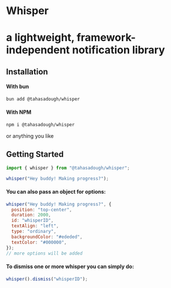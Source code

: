 # Whisper

# a lightweight, framework-independent notification library

## Installation

#### With bun

```sh
bun add @tahasadough/whisper
```

#### With NPM

```sh
npm i @tahasadough/whisper
```

or anything you like

## Getting Started

```js
import { whisper } from "@tahasadough/whisper";

whisper("Hey buddy! Making progress?");
```

#### You can also pass an object for options:

```js
whisper("Hey buddy! Making progress?", {
  position: "top-center",
  duration: 2000,
  id: "whisperID",
  textAlign: "left",
  type: "ordinary",
  backgroundColor: "#ededed",
  textColor: "#000000",
});
// more options will be added
```

#### To dismiss one or more whisper you can simply do:

```js
whisper().dismiss("whisperID");
```
